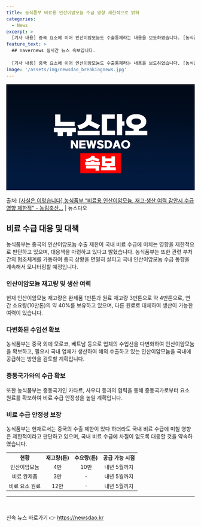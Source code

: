 ```yaml
---
title: 농식품부 비료용 인산이암모늄 수급 영향 제한적으로 밝혀
categories:
  - News
excerpt: >
  [기사 내용] 중국 요소에 이어 인산이암모늄도 수출통제라는 내용을 보도하였습니다. [농식품부 설명] 인산이암…
feature_text: >
  ## navernews 실시간 뉴스 속보입니다.

  [기사 내용] 중국 요소에 이어 인산이암모늄도 수출통제라는 내용을 보도하였습니다. [농식품부 설명] 인산이암…
image: '/assets/img/newsdao_breakingnews.jpg'
---
```


![뉴스다오 속보](/assets/img/newsdao_breakingnews.jpg)

<p>출처: <a href="https://newsdao.kr/2769" rel="dofollow">[사실은 이렇습니다] 농식품부 “비료용 인산이암모늄, 재고·생산 여력 감안시 수급 영향 제한적” - 농림축산…</a> | 뉴스다오</p>

<h2 data-ke-size="size26">비료 수급 대응 및 대책</h2>
<p data-ke-size="size16">농식품부는 중국의 인산이암모늄 수출 제한이 국내 비료 수급에 미치는 영향을 제한적으로 판단하고 있으며, 대응책을 마련하고 있다고 밝혔습니다. 농식품부는 또한 관련 부처 간의 협조체계를 가동하여 중국 상황을 면밀히 살피고 국내 인산이암모늄 수급 동향을 계속해서 모니터링할 예정입니다.</p>

<h3 data-ke-size="size24"><b>인산이암모늄 재고량 및 생산 여력</b></h3>
<p data-ke-size="size16">현재 인산이암모늄 재고량은 완제품 1만톤과 원료 재고량 3만톤으로 약 4만톤으로, 연간 소요량(10만톤)의 약 40%를 보유하고 있으며, 다른 원료로 대체하여 생산이 가능한 여력이 있습니다.</p>

<h3 data-ke-size="size24"><b>다변화된 수입선 확보</b></h3>
<p data-ke-size="size16">농식품부는 중국 외에 모로코, 베트남 등으로 업체의 수입선을 다변화하여 인산이암모늄을 확보하고, 필요시 국내 업체가 생산하여 해외 수출하고 있는 인산이암모늄을 국내에 공급하는 방안을 검토할 계획입니다.</p>

<h3 data-ke-size="size24"><b>중동국가와의 수급 확보</b></h3>
<p data-ke-size="size16">또한 농식품부는 중동국가인 카타르, 사우디 등과의 협력을 통해 중동국가로부터 요소 원료를 확보하여 비료 수급 안정성을 높일 계획입니다.</p>

<h3 data-ke-size="size24"><b>비료 수급 안정성 보장</b></h3>
<p data-ke-size="size16">농식품부는 현재로서는 중국의 수출 제한이 있다 하더라도 국내 비료 수급에 미칠 영향은 제한적이라고 판단하고 있으며, 국내 비료 수급에 차질이 없도록 대응할 것을 약속하였습니다.</p>

<table>
  <tr>
    <td style="text-align: center; height: 17px;"><b>현황</b></td>
    <td style="text-align: center; height: 17px;"><b>재고량(톤)</b></td>
    <td style="text-align: center; height: 17px;"><b>수요량(톤)</b></td>
    <td style="text-align: center; height: 17px;"><b>공급 가능 시점</b></td>
  </tr>
  <tr>
    <td style="text-align: center; height: 17px;">인산이암모늄</td>
    <td style="text-align: center; height: 17px;">4만</td>
    <td style="text-align: center; height: 17px;">10만</td>
    <td style="text-align: center; height: 17px;">내년 5월까지</td>
  </tr>
  <tr>
    <td style="text-align: center; height: 17px;">비료 완제품</td>
    <td style="text-align: center; height: 17px;">3만</td>
    <td style="text-align: center; height: 17px;">-</td>
    <td style="text-align: center; height: 17px;">내년 5월까지</td>
  </tr>
  <tr>
    <td style="text-align: center; height: 17px;">비료 요소 원료</td>
    <td style="text-align: center; height: 17px;">12만</td>
    <td style="text-align: center; height: 17px;">-</td>
    <td style="text-align: center; height: 17px;">내년 5월까지</td>
  </tr>
</table>

<hr data-ke-size="size16">

<p data-ke-size="size16">&nbsp;</p> 

신속 뉴스 바로가기 👉 <a href="https://newsdao.kr" rel="dofollow">https://newsdao.kr</a>


